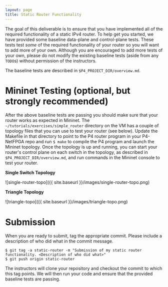 ```yaml
---
layout: page
title: Static Router Functionality
---
```


The goal of this deliverable is to ensure that you have implemented all of the required functionality of a static IPv4 router. To help get you started, we have provided some baseline data-plane and control-plane tests. These tests test *some* of the required functionality of your router so you will want to add more of your own. Although you are encouraged to add more tests of your own, please do not modify the existing baseline tests (aside from any `TODO`s) without permission of the instructors.

The baseline tests are described in `$P4_PROJECT_DIR/overview.md`.

# Mininet Testing (optional, but strongly recommended)

After the above baseline tests are passing you should make sure that your router works as expected in Mininet. The `~/tutorials/exercises/simple_router` directory on the VM has a couple of topology files that you can use to test your router (see below). Update the Makefile in that directory to point to the P4 router program in your P4-NetFPGA repo and run `$ make` to compile the P4 program and launch the Mininet topology. Once the topology is up and running, you can start your router's control plane on each switch in the topology, as described in `$P4_PROJECT_DIR/overview.md`, and run commands in the Mininet console to test your router.

**Single Switch Topology**

![single-router-topo]({{ site.baseurl }}/images/single-router-topo.png)

**Triangle Topology**

![triangle-topo]({{ site.baseurl }}/images/triangle-topo.png)

# Submission

When you are ready to submit, tag the appropriate commit. Please include a description of who did what in the commit message.

```
$ git tag -a static-router -m "Submission of my static router functionality. <Description of who did what>"
$ git push origin static-router
```

The instructors will clone your repository and checkout the commit to which this tag points. We will then run your code and ensure that the provided baseline tests are passing.
